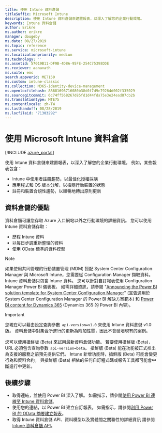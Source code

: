 ```yaml
---
title: 使用 Intune 資料倉儲
titleSuffix: Microsoft Intune
description: 使用 Intune 資料倉儲來建置報表，以深入了解您的企業行動環境。
keywords: Intune 資料倉儲
author: Erikre
ms.author: erikre
manager: dougeby
ms.date: 08/27/2019
ms.topic: reference
ms.service: microsoft-intune
ms.localizationpriority: medium
ms.technology: ''
ms.assetid: 57019B11-DF9B-4D8A-95FE-254C75398DDE
ms.reviewer: aanavath
ms.suite: ems
search.appverid: MET150
ms.custom: intune-classic
ms.collection: M365-identity-device-management
ms.openlocfilehash: 88681696716080b38d0f7d9e79264d002f335029
ms.sourcegitcommit: 6c74ff568267d85fd1d44fda75e3e24ead87cb2b
ms.translationtype: MTE75
ms.contentlocale: zh-TW
ms.lasthandoff: 08/28/2019
ms.locfileid: "71303292"
---
```

# <a name="use-the-microsoft-intune-data-warehouse"></a>使用 Microsoft Intune 資料倉儲

[!INCLUDE [azure_portal](./includes/azure_portal.md)]

使用 Intune 資料倉儲來建置報表，以深入了解您的企業行動環境。 例如，某些報表包含：
- Intune 中使用者註冊趨勢，以最佳化授權採購
- 應用程式和 OS 版本分解，以檢閱行動裝置的狀態
- 註冊和裝置合規性趨勢，以順暢地轉出原則更新

## <a name="data-warehouse-benefits"></a>資料倉儲的優點

資料倉儲可讓您存取 Azure 入口網站以外之行動環境的詳細資訊。 您可以使用 Intune 資料倉儲存取：

- 歷程 Intune 資料
- 以每日步調重新整理的資料
- 使用 OData 標準的資料模型

> [!Note]
> 如果使用共同管理的行動裝置管理 (MDM) 搭配 System Center Configuration Manager 與 Microsoft Intune，您需要從 Configuration Manager 擷取資料。 Intune 資料倉儲只包含 Intune 資料。 您可以針對自訂報表使用 Configuration Manager Power BI 儀表板。 如需詳細資訊，請參閱 "[Announcing the Power BI solution template for System Center Configuration Manager]( https://powerbi.microsoft.com/blog/sccm-solution-template)" (宣告適用於 System Center Configuration Manager 的 Power BI 解決方案範本) 和 [Power BI content for Dynamics 365](https://docs.microsoft.com/dynamics365/unified-operations/dev-itpro/analytics/power-bi-home-page) (Dynamics 365 的 Power BI 內容)。

> [!Important]  
> 您現在可以藉由設定查詢參數  `api-version=v1.0` 來使用 Intune 資料倉儲 v1.0 版。 資料倉儲中對集合所進行的更新為附加性質，因此不會破壞現有的案例。<br><br>
> 您可以使用搶鮮版 (Beta) 來試用最新資料倉儲功能。 若要使用搶鮮版 (Beta)，URL 必須包含查詢參數  `api-version=beta`。 搶鮮版 (Beta) 能在功能被正式推出為支援的服務之前預先提供它們。 Intune 新增功能時，搶鮮版 (Beta) 可能會變更行為和資料合約。 與搶鮮版 (Beta) 相依的任何自訂程式碼或報告工具都可能會中斷進行中更新。

## <a name="next-steps"></a>後續步驟

- 取得連結，並使用 Power BI 深入了解。 如需指示，請參閱[使用 Power BI 連線至 Intune 資料倉儲](reports-proc-get-a-link-powerbi.md)。
- 使用您的連結，以 Power BI 建立自訂報表。 如需指示，請參閱[利用 Power BI 的 OData 摘要建立報表](reports-proc-create-with-odata.md)。
- 取得 Intune 資料倉儲 API、資料模型以及實體間之關聯性的詳細資訊<!-- , and an example of creating a custom client to retrieve data,--> 請參閱 [Intune 資料倉儲 API](reports-nav-intune-data-warehouse.md)。
